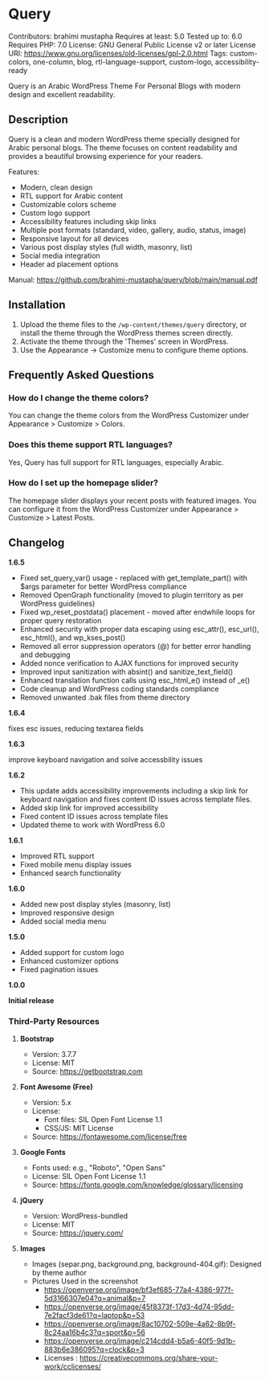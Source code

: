 # Query

Contributors: brahimi mustapha
Requires at least: 5.0
Tested up to: 6.0
Requires PHP: 7.0
License: GNU General Public License v2 or later
License URI: https://www.gnu.org/licenses/old-licenses/gpl-2.0.html
Tags: custom-colors, one-column, blog, rtl-language-support, custom-logo, accessibility-ready

Query is an Arabic WordPress Theme For Personal Blogs with modern design and excellent readability.

## Description
Query is a clean and modern WordPress theme specially designed for Arabic personal blogs. The theme focuses on content readability and provides a beautiful browsing experience for your readers.

Features:
* Modern, clean design
* RTL support for Arabic content
* Customizable colors scheme
* Custom logo support
* Accessibility features including skip links
* Multiple post formats (standard, video, gallery, audio, status, image)
* Responsive layout for all devices
* Various post display styles (full width, masonry, list)
* Social media integration
* Header ad placement options

Manual: https://github.com/brahimi-mustapha/query/blob/main/manual.pdf

## Installation 

1. Upload the theme files to the `/wp-content/themes/query` directory, or install the theme through the WordPress themes screen directly.
2. Activate the theme through the 'Themes' screen in WordPress.
3. Use the Appearance -> Customize menu to configure theme options.

## Frequently Asked Questions

### How do I change the theme colors?

You can change the theme colors from the WordPress Customizer under Appearance > Customize > Colors.

### Does this theme support RTL languages?

Yes, Query has full support for RTL languages, especially Arabic.

### How do I set up the homepage slider?

The homepage slider displays your recent posts with featured images. You can configure it from the WordPress Customizer under Appearance > Customize > Latest Posts.

## Changelog



**1.6.5**

* Fixed set_query_var() usage - replaced with get_template_part() with $args parameter for better WordPress compliance
* Removed OpenGraph functionality (moved to plugin territory as per WordPress guidelines)
* Fixed wp_reset_postdata() placement - moved after endwhile loops for proper query restoration
* Enhanced security with proper data escaping using esc_attr(), esc_url(), esc_html(), and wp_kses_post()
* Removed all error suppression operators (@) for better error handling and debugging
* Added nonce verification to AJAX functions for improved security
* Improved input sanitization with absint() and sanitize_text_field()
* Enhanced translation function calls using esc_html_e() instead of _e()
* Code cleanup and WordPress coding standards compliance
* Removed unwanted .bak files from theme directory


**1.6.4**

fixes esc issues, reducing textarea fields

**1.6.3**

improve keyboard navigation and solve accessbility issues

**1.6.2**
* This update adds accessibility improvements including a skip link for keyboard navigation and fixes content ID issues across template files.
* Added skip link for improved accessibility
* Fixed content ID issues across template files
* Updated theme to work with WordPress 6.0

**1.6.1**
* Improved RTL support
* Fixed mobile menu display issues
* Enhanced search functionality

**1.6.0**
* Added new post display styles (masonry, list)
* Improved responsive design
* Added social media menu

**1.5.0**
* Added support for custom logo
* Enhanced customizer options
* Fixed pagination issues

**1.0.0**

**Initial release**

### Third-Party Resources

1. **Bootstrap**
   - Version: 3.7.7
   - License: MIT
   - Source: https://getbootstrap.com

2. **Font Awesome (Free)**
   - Version: 5.x
   - License: 
     - Font files: SIL Open Font License 1.1
     - CSS/JS: MIT License
   - Source: https://fontawesome.com/license/free

3. **Google Fonts**
   - Fonts used: e.g., "Roboto", "Open Sans"
   - License: SIL Open Font License 1.1
   - Source: https://fonts.google.com/knowledge/glossary/licensing

4. **jQuery**
   - Version: WordPress-bundled
   - License: MIT
   - Source: https://jquery.com/

5. **Images**
   - Images (separ.png, background.png, background-404.gif): Designed by theme author
   - Pictures Used in the screenshot
      -  https://openverse.org/image/bf3ef685-77a4-4386-977f-5d3166307e04?q=animal&p=7
      -  https://openverse.org/image/45f8373f-17d3-4d74-95dd-7e2facf3de61?q=laptop&p=53
      -  https://openverse.org/image/8ac10702-509e-4a62-8b9f-8c24aa16b4c3?q=sport&p=56
      -  https://openverse.org/image/c214cdd4-b5a6-40f5-9d1b-883b6e386095?q=clock&p=3
      - Licenses : https://creativecommons.org/share-your-work/cclicenses/